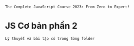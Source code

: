 `The Complete JavaScript Course 2023: From Zero to Expert!`

# JS Cơ bản phần 2

```sh
Lý thuyết và bài tập có trong từng folder
```

